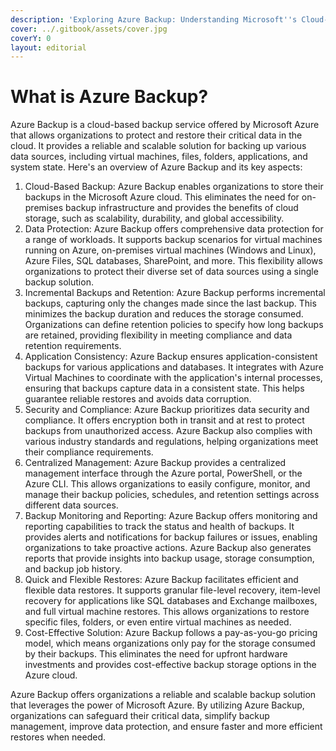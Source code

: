 ```yaml
---
description: 'Exploring Azure Backup: Understanding Microsoft''s Cloud-Based Backup Solution.'
cover: ../.gitbook/assets/cover.jpg
coverY: 0
layout: editorial
---
```


# What is Azure Backup?

Azure Backup is a cloud-based backup service offered by Microsoft Azure that allows organizations to protect and restore their critical data in the cloud. It provides a reliable and scalable solution for backing up various data sources, including virtual machines, files, folders, applications, and system state. Here's an overview of Azure Backup and its key aspects:

1. Cloud-Based Backup: Azure Backup enables organizations to store their backups in the Microsoft Azure cloud. This eliminates the need for on-premises backup infrastructure and provides the benefits of cloud storage, such as scalability, durability, and global accessibility.
2. Data Protection: Azure Backup offers comprehensive data protection for a range of workloads. It supports backup scenarios for virtual machines running on Azure, on-premises virtual machines (Windows and Linux), Azure Files, SQL databases, SharePoint, and more. This flexibility allows organizations to protect their diverse set of data sources using a single backup solution.
3. Incremental Backups and Retention: Azure Backup performs incremental backups, capturing only the changes made since the last backup. This minimizes the backup duration and reduces the storage consumed. Organizations can define retention policies to specify how long backups are retained, providing flexibility in meeting compliance and data retention requirements.
4. Application Consistency: Azure Backup ensures application-consistent backups for various applications and databases. It integrates with Azure Virtual Machines to coordinate with the application's internal processes, ensuring that backups capture data in a consistent state. This helps guarantee reliable restores and avoids data corruption.
5. Security and Compliance: Azure Backup prioritizes data security and compliance. It offers encryption both in transit and at rest to protect backups from unauthorized access. Azure Backup also complies with various industry standards and regulations, helping organizations meet their compliance requirements.
6. Centralized Management: Azure Backup provides a centralized management interface through the Azure portal, PowerShell, or the Azure CLI. This allows organizations to easily configure, monitor, and manage their backup policies, schedules, and retention settings across different data sources.
7. Backup Monitoring and Reporting: Azure Backup offers monitoring and reporting capabilities to track the status and health of backups. It provides alerts and notifications for backup failures or issues, enabling organizations to take proactive actions. Azure Backup also generates reports that provide insights into backup usage, storage consumption, and backup job history.
8. Quick and Flexible Restores: Azure Backup facilitates efficient and flexible data restores. It supports granular file-level recovery, item-level recovery for applications like SQL databases and Exchange mailboxes, and full virtual machine restores. This allows organizations to restore specific files, folders, or even entire virtual machines as needed.
9. Cost-Effective Solution: Azure Backup follows a pay-as-you-go pricing model, which means organizations only pay for the storage consumed by their backups. This eliminates the need for upfront hardware investments and provides cost-effective backup storage options in the Azure cloud.

Azure Backup offers organizations a reliable and scalable backup solution that leverages the power of Microsoft Azure. By utilizing Azure Backup, organizations can safeguard their critical data, simplify backup management, improve data protection, and ensure faster and more efficient restores when needed.

